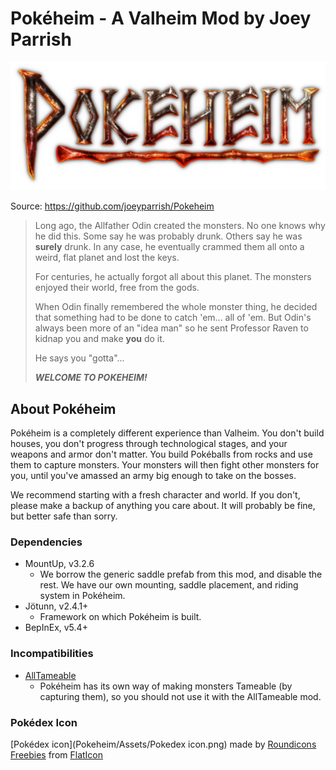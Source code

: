 # Pokéheim - A Valheim Mod by Joey Parrish

![Pokeheim Logo](Pokeheim/Assets/Logo.png)

Source: https://github.com/joeyparrish/Pokeheim

> Long ago, the Allfather Odin created the monsters.  No one knows why he did
> this.  Some say he was probably drunk.  Others say he was **surely** drunk.
> In any case, he eventually crammed them all onto a weird, flat planet and
> lost the keys.
>
> For centuries, he actually forgot all about this planet.  The monsters
> enjoyed their world, free from the gods.
>
> When Odin finally remembered the whole monster thing, he decided that
> something had to be done to catch 'em...  all of 'em.  But Odin's always been
> more of an "idea man" so he sent Professor Raven to kidnap you and make
> **you** do it.
>
> He says you "gotta"...
>
> **_WELCOME TO POKEHEIM!_**


## About Pokéheim

Pokéheim is a completely different experience than Valheim.  You don't build
houses, you don't progress through technological stages, and your weapons and
armor don't matter.  You build Pokéballs from rocks and use them to capture
monsters.  Your monsters will then fight other monsters for you, until you've
amassed an army big enough to take on the bosses.

We recommend starting with a fresh character and world.  If you don't, please
make a backup of anything you care about.  It will probably be fine, but better
safe than sorry.


### Dependencies

 - MountUp, v3.2.6
   - We borrow the generic saddle prefab from this mod, and disable the rest.
     We have our own mounting, saddle placement, and riding system in Pokéheim.
 - Jötunn, v2.4.1+
   - Framework on which Pokéheim is built.
 - BepInEx, v5.4+


### Incompatibilities

 - [AllTameable](https://www.nexusmods.com/valheim/mods/478)
   - Pokéheim has its own way of making monsters Tameable (by capturing them),
     so you should not use it with the AllTameable mod.


### Pokédex Icon

[Pokédex icon](Pokeheim/Assets/Pokedex icon.png) made by
[Roundicons Freebies](https://www.flaticon.com/authors/roundicons-freebies)
from [FlatIcon](https://www.flaticon.com/)
